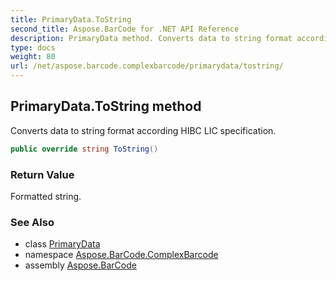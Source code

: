 ```yaml
---
title: PrimaryData.ToString
second_title: Aspose.BarCode for .NET API Reference
description: PrimaryData method. Converts data to string format according HIBC LIC specification
type: docs
weight: 80
url: /net/aspose.barcode.complexbarcode/primarydata/tostring/
---
```

## PrimaryData.ToString method

Converts data to string format according HIBC LIC specification.

```csharp
public override string ToString()
```

### Return Value

Formatted string.

### See Also

* class [PrimaryData](../)
* namespace [Aspose.BarCode.ComplexBarcode](../../primarydata/)
* assembly [Aspose.BarCode](../../../)


